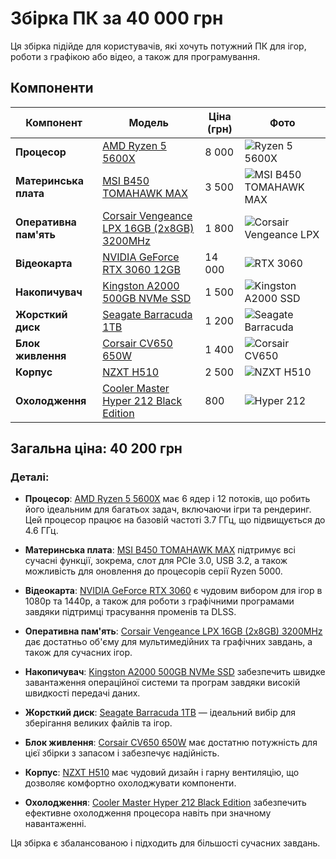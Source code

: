 # Збірка ПК за 40 000 грн

Ця збірка підійде для користувачів, які хочуть потужний ПК для ігор, роботи з графікою або відео, а також для програмування.

## Компоненти

| Компонент        | Модель                           | Ціна (грн)   | Фото                                      |
|------------------|----------------------------------|--------------|-------------------------------------------|
| **Процесор**     | [AMD Ryzen 5 5600X](https://www.rozetka.com.ua/ua/amd_ryzen_5_5600x/p171671823/) | 8 000        | ![Ryzen 5 5600X](https://www.amd.com/system/files/2020-10/5600X-500x500.jpg) |
| **Материнська плата** | [MSI B450 TOMAHAWK MAX](https://www.rozetka.com.ua/ua/msi_b450_tomahawk_max/p236478490/) | 3 500        | ![MSI B450 TOMAHAWK MAX](https://www.msi.com/blog/wp-content/uploads/2020/06/B450-TOMAHAWK-MAX.jpg) |
| **Оперативна пам'ять** | [Corsair Vengeance LPX 16GB (2x8GB) 3200MHz](https://www.rozetka.com.ua/ua/corsair_cmk16gx4m2b3200c16/p19458742/) | 1 800        | ![Corsair Vengeance LPX](https://www.corsair.com/corsair/media/products/vengeance-lpx-ddr4.jpg) |
| **Відеокарта**   | [NVIDIA GeForce RTX 3060 12GB](https://www.rozetka.com.ua/ua/nvidia_geforce_rtx_3060/p238795167/) | 14 000       | ![RTX 3060](https://www.nvidia.com/content/dam/en-zz/Solutions/geforce/geforce-rtx-3060/rtx-3060-hero.jpg) |
| **Накопичувач**  | [Kingston A2000 500GB NVMe SSD](https://www.rozetka.com.ua/ua/kingston_a2000_500gb/p248313501/) | 1 500        | ![Kingston A2000 SSD](https://www.kingston.com/dataImages/ssd/a2000/a2000-hero.png) |
| **Жорсткий диск**| [Seagate Barracuda 1TB](https://www.rozetka.com.ua/ua/seagate_barracuda_1tb/p233256647/) | 1 200        | ![Seagate Barracuda](https://www.seagate.com/www-content/datasheets/pdfs/seagate-barracuda-2-5-3-5-ssd.jpg) |
| **Блок живлення**| [Corsair CV650 650W](https://www.rozetka.com.ua/ua/corsair_cv650_650w/p167032528/) | 1 400        | ![Corsair CV650](https://www.corsair.com/corsair/media/products/cv650.jpg) |
| **Корпус**       | [NZXT H510](https://www.rozetka.com.ua/ua/nzxt_h510/p235824379/) | 2 500        | ![NZXT H510](https://www.nzxt.com/system/asset-images/2020/h510/h510-main.jpg) |
| **Охолодження**  | [Cooler Master Hyper 212 Black Edition](https://www.rozetka.com.ua/ua/cooler_master_hyper_212_black_edition/p211543230/) | 800      | ![Hyper 212](https://www.coolermaster.com/wp-content/uploads/2020/03/HYPER212_BLACK_01.jpg) |

## Загальна ціна: 40 200 грн

### Деталі:
- **Процесор**: [AMD Ryzen 5 5600X](https://www.rozetka.com.ua/ua/amd_ryzen_5_5600x/p171671823/) має 6 ядер і 12 потоків, що робить його ідеальним для багатьох задач, включаючи ігри та рендеринг. Цей процесор працює на базовій частоті 3.7 ГГц, що підвищується до 4.6 ГГц.
  
- **Материнська плата**: [MSI B450 TOMAHAWK MAX](https://www.rozetka.com.ua/ua/msi_b450_tomahawk_max/p236478490/) підтримує всі сучасні функції, зокрема, слот для PCIe 3.0, USB 3.2, а також можливість для оновлення до процесорів серії Ryzen 5000.

- **Відеокарта**: [NVIDIA GeForce RTX 3060](https://www.rozetka.com.ua/ua/nvidia_geforce_rtx_3060/p238795167/) є чудовим вибором для ігор в 1080p та 1440p, а також для роботи з графічними програмами завдяки підтримці трасування променів та DLSS.

- **Оперативна пам'ять**: [Corsair Vengeance LPX 16GB (2x8GB) 3200MHz](https://www.rozetka.com.ua/ua/corsair_cmk16gx4m2b3200c16/p19458742/) дає достатньо об'єму для мультимедійних та графічних завдань, а також для сучасних ігор.

- **Накопичувач**: [Kingston A2000 500GB NVMe SSD](https://www.rozetka.com.ua/ua/kingston_a2000_500gb/p248313501/) забезпечить швидке завантаження операційної системи та програм завдяки високій швидкості передачі даних.

- **Жорсткий диск**: [Seagate Barracuda 1TB](https://www.rozetka.com.ua/ua/seagate_barracuda_1tb/p233256647/) — ідеальний вибір для зберігання великих файлів та ігор.

- **Блок живлення**: [Corsair CV650 650W](https://www.rozetka.com.ua/ua/corsair_cv650_650w/p167032528/) має достатню потужність для цієї збірки з запасом і забезпечує надійність.

- **Корпус**: [NZXT H510](https://www.rozetka.com.ua/ua/nzxt_h510/p235824379/) має чудовий дизайн і гарну вентиляцію, що дозволяє комфортно охолоджувати компоненти.

- **Охолодження**: [Cooler Master Hyper 212 Black Edition](https://www.rozetka.com.ua/ua/cooler_master_hyper_212_black_edition/p211543230/) забезпечить ефективне охолодження процесора навіть при значному навантаженні.

Ця збірка є збалансованою і підходить для більшості сучасних завдань.

